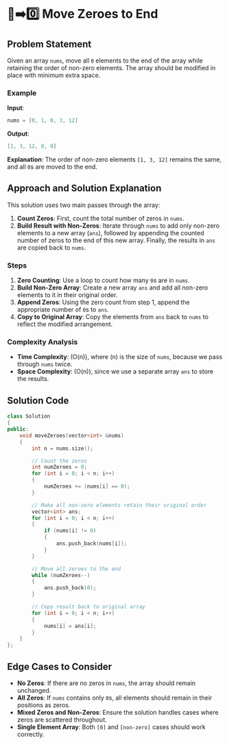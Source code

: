 # 🔄➡️0️⃣ Move Zeroes to End

## Problem Statement
Given an array `nums`, move all `0` elements to the end of the array while retaining the order of non-zero elements. The array should be modified in place with minimum extra space.

### Example
**Input**:
```cpp
nums = [0, 1, 0, 3, 12]
```

**Output**:
```cpp
[1, 3, 12, 0, 0]
```

**Explanation**: The order of non-zero elements `[1, 3, 12]` remains the same, and all `0`s are moved to the end.

## Approach and Solution Explanation

This solution uses two main passes through the array:
1. **Count Zeros**: First, count the total number of zeros in `nums`.
2. **Build Result with Non-Zeros**: Iterate through `nums` to add only non-zero elements to a new array (`ans`), followed by appending the counted number of zeros to the end of this new array. Finally, the results in `ans` are copied back to `nums`.

### Steps
1. **Zero Counting**: Use a loop to count how many `0`s are in `nums`.
2. **Build Non-Zero Array**: Create a new array `ans` and add all non-zero elements to it in their original order.
3. **Append Zeros**: Using the zero count from step 1, append the appropriate number of `0`s to `ans`.
4. **Copy to Original Array**: Copy the elements from `ans` back to `nums` to reflect the modified arrangement.

### Complexity Analysis
- **Time Complexity**: \(O(n)\), where \(n\) is the size of `nums`, because we pass through `nums` twice.
- **Space Complexity**: \(O(n)\), since we use a separate array `ans` to store the results.

## Solution Code

```cpp
class Solution
{
public:
    void moveZeroes(vector<int> &nums)
    {
        int n = nums.size();

        // Count the zeros
        int numZeroes = 0;
        for (int i = 0; i < n; i++)
        {
            numZeroes += (nums[i] == 0);
        }

        // Make all non-zero elements retain their original order
        vector<int> ans;
        for (int i = 0; i < n; i++)
        {
            if (nums[i] != 0)
            {
                ans.push_back(nums[i]);
            }
        }

        // Move all zeroes to the end
        while (numZeroes--)
        {
            ans.push_back(0);
        }

        // Copy result back to original array
        for (int i = 0; i < n; i++)
        {
            nums[i] = ans[i];
        }
    }
};
```

## Edge Cases to Consider
- **No Zeros**: If there are no zeros in `nums`, the array should remain unchanged.
- **All Zeros**: If `nums` contains only `0`s, all elements should remain in their positions as zeros.
- **Mixed Zeros and Non-Zeros**: Ensure the solution handles cases where zeros are scattered throughout.
- **Single Element Array**: Both `[0]` and `[non-zero]` cases should work correctly.
